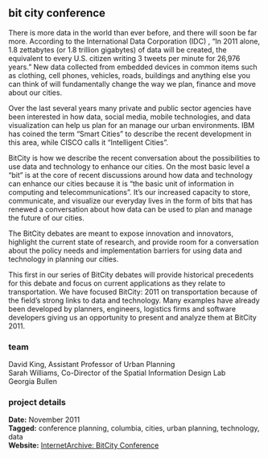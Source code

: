 ## bit city conference

There is more data in the world than ever before, and there will soon be far more. According to the International Data Corporation (IDC) , “In 2011 alone, 1.8 zettabytes (or 1.8 trillion gigabytes) of data will be created, the equivalent to every U.S. citizen writing 3 tweets per minute for 26,976 years.” New data collected from embedded devices in common items such as clothing, cell phones, vehicles, roads, buildings and anything else you can think of will fundamentally change the way we plan, finance and move about our cities.

Over the last several years many private and public sector agencies have been interested in how data, social media, mobile technologies, and data visualization can help us plan for an manage our urban environments. IBM has coined the term “Smart Cities” to describe the recent development in this area, while CISCO calls it “Intelligent Cities”.

BitCity is how we describe the recent conversation about the possibilities to use data and technology to enhance our cities. On the most basic level a “bit” is at the core of recent discussions around how data and technology can enhance our cities because it is “the basic unit of information in computing and telecommunications”. It’s our increased capacity to store, communicate, and visualize our everyday lives in the form of bits that has renewed a conversation about how data can be used to plan and manage the future of our cities.

The BitCity debates are meant to expose innovation and innovators, highlight the current state of research, and provide room for a conversation about the policy needs and implementation barriers for using data and technology in planning our cities.

This first in our series of BitCity debates will provide historical precedents for this debate and focus on current applications as they relate to transportation. We have focused BitCity: 2011 on transportation because of the field’s strong links to data and technology. Many examples have already been developed by planners, engineers, logistics firms and software developers giving us an opportunity to present and analyze them at BitCity 2011.

### team

David King, Assistant Professor of Urban Planning  
Sarah Williams, Co-Director of the Spatial Information Design Lab  
Georgia Bullen  

### project details

**Date:** November 2011  
**Tagged:** conference planning, columbia, cities, urban planning, technology, data  
**Website:** [InternetArchive: BitCity Conference](https://web.archive.org/web/20111228062113/http://bitcityconference.org/)